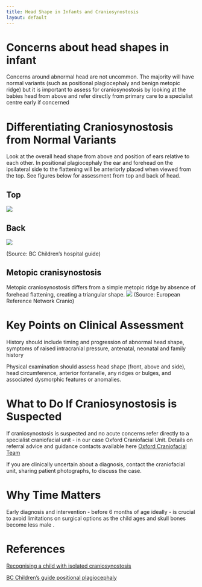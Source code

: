 ```yaml
---
title: Head Shape in Infants and Craniosynostosis
layout: default
---
```


# Concerns about head shapes in infant
Concerns around abnormal head are not uncommon.  The majority will have normal variants (such as positional plagiocephaly and benign metopic ridge) but it is important to assess for craniosynostosis by looking at the babies head from above and refer directly from primary care to a specialist centre early if concerned
 

# Differentiating Craniosynostosis from Normal Variants 
Look at the overall head shape from above and position of ears relative to each other.  In positional plagiocephaly the ear and forehead on the ipsilateral side to the flattening will be anteriorly placed when viewed from the top.  See figures below for assessment from top and back of head.

## Top
![]({{site.baseurl}}/images/IMG_0081.jpeg)

## Back
![]({{site.baseurl}}/images/IMG_0082.jpeg)

(Source: BC Children’s hospital guide)

## Metopic cranisynostosis
Metopic craniosynostosis differs from a simple metopic ridge by absence of forehead flattening, creating a triangular shape.
![]({{site.baseurl}}/images/test.jpg)
(Source: European Reference Network Cranio)

# Key Points on Clinical Assessment
History should include timing and progression of abnormal head shape, symptoms of raised intracranial pressure, antenatal, neonatal and family history

Physical examination should assess head shape (front, above and side), head circumference, anterior fontanelle, any ridges or bulges, and associated dysmorphic features or anomalies.
		
# What to Do If Craniosynostosis is Suspected 
If craniosynostosis is suspected and no acute concerns refer directly to a specialist  craniofacial unit - in our case Oxford Craniofacial Unit.  Details on referral advice and guidance contacts available here  [Oxford Craniofacial Team](https://www.ouh.nhs.uk/craniofacial/)

If you are clinically uncertain about a diagnosis, contact the craniofacial unit, sharing patient photographs, to discuss the case.


# Why Time Matters
Early diagnosis and intervention - before 6 months of age ideally -  is crucial to avoid limitations on surgical options as the child ages and skull bones become less male .  

# References 

[Recognising a child with isolated craniosynostosis](https://www.bmj.com/content/381/bmj-2022-073906)

[BC Children’s guide positional plagiocephaly](http://www.bcchildrens.ca/neurosciences-site/Documents/BCCH034PlagiocephalyCliniciansGuideWeb1.pdf)
